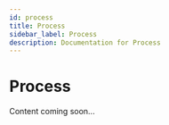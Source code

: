 ```yaml
---
id: process
title: Process
sidebar_label: Process
description: Documentation for Process
---
```


# Process

Content coming soon...
